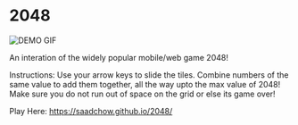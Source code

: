 # 2048

![DEMO GIF](https://s3.gifyu.com/images/chrome-capture-2023-0-3.gif)

An interation of the widely popular mobile/web game 2048! 

Instructions: Use your arrow keys to slide the tiles. Combine numbers of the same value to add them together, all the way upto the max value of 2048! Make sure you do not run out of space on the grid or else its game over!

Play Here: https://saadchow.github.io/2048/

